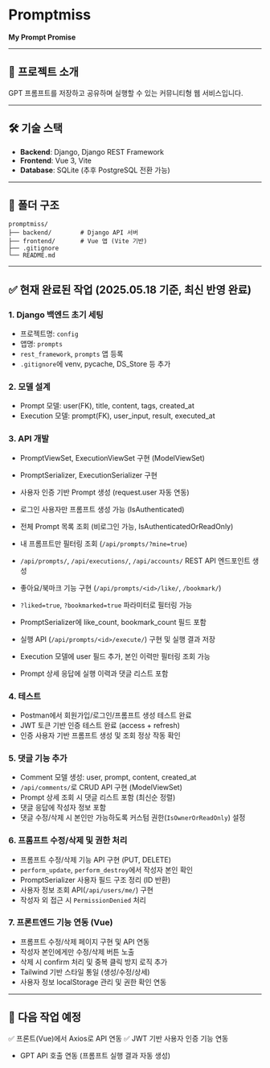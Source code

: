 # Promptmiss

**My Prompt Promise**

---

## 📌 프로젝트 소개
GPT 프롬프트를 저장하고 공유하며 실행할 수 있는 커뮤니티형 웹 서비스입니다.

---

## 🛠 기술 스택
- **Backend**: Django, Django REST Framework
- **Frontend**: Vue 3, Vite
- **Database**: SQLite (추후 PostgreSQL 전환 가능)

---

## 📁 폴더 구조
```
promptmiss/
├── backend/        # Django API 서버
├── frontend/       # Vue 앱 (Vite 기반)
├── .gitignore
└── README.md
```

---

## ✅ 현재 완료된 작업 (2025.05.18 기준, 최신 반영 완료)

### 1. Django 백엔드 초기 세팅
- 프로젝트명: `config`
- 앱명: `prompts`
- `rest_framework`, `prompts` 앱 등록
- `.gitignore`에 venv, pycache, DS_Store 등 추가

### 2. 모델 설계
- Prompt 모델: user(FK), title, content, tags, created_at
- Execution 모델: prompt(FK), user_input, result, executed_at

### 3. API 개발
- PromptViewSet, ExecutionViewSet 구현 (ModelViewSet)
- PromptSerializer, ExecutionSerializer 구현
- 사용자 인증 기반 Prompt 생성 (request.user 자동 연동)
- 로그인 사용자만 프롬프트 생성 가능 (IsAuthenticated)
- 전체 Prompt 목록 조회 (비로그인 가능, IsAuthenticatedOrReadOnly)
- 내 프롬프트만 필터링 조회 (`/api/prompts/?mine=true`)
- `/api/prompts/`, `/api/executions/`, `/api/accounts/` REST API 엔드포인트 생성

- 좋아요/북마크 기능 구현 (`/api/prompts/<id>/like/`, `/bookmark/`)
- `?liked=true`, `?bookmarked=true` 파라미터로 필터링 가능
- PromptSerializer에 like_count, bookmark_count 필드 포함
- 실행 API (`/api/prompts/<id>/execute/`) 구현 및 실행 결과 저장
- Execution 모델에 user 필드 추가, 본인 이력만 필터링 조회 가능
- Prompt 상세 응답에 실행 이력과 댓글 리스트 포함

### 4. 테스트
- Postman에서 회원가입/로그인/프롬프트 생성 테스트 완료
- JWT 토큰 기반 인증 테스트 완료 (access + refresh)
- 인증 사용자 기반 프롬프트 생성 및 조회 정상 작동 확인

### 5. 댓글 기능 추가
- Comment 모델 생성: user, prompt, content, created_at
- `/api/comments/`로 CRUD API 구현 (ModelViewSet)
- Prompt 상세 조회 시 댓글 리스트 포함 (최신순 정렬)
- 댓글 응답에 작성자 정보 포함
- 댓글 수정/삭제 시 본인만 가능하도록 커스텀 권한(`IsOwnerOrReadOnly`) 설정

### 6. 프롬프트 수정/삭제 및 권한 처리
- 프롬프트 수정/삭제 기능 API 구현 (PUT, DELETE)
- `perform_update`, `perform_destroy`에서 작성자 본인 확인
- PromptSerializer 사용자 필드 구조 정리 (ID 반환)
- 사용자 정보 조회 API(`/api/users/me/`) 구현
- 작성자 외 접근 시 `PermissionDenied` 처리

### 7. 프론트엔드 기능 연동 (Vue)
- 프롬프트 수정/삭제 페이지 구현 및 API 연동
- 작성자 본인에게만 수정/삭제 버튼 노출
- 삭제 시 confirm 처리 및 중복 클릭 방지 로직 추가
- Tailwind 기반 스타일 통일 (생성/수정/상세)
- 사용자 정보 localStorage 관리 및 권한 확인 연동

---

## 🧭 다음 작업 예정
✅ 프론트(Vue)에서 Axios로 API 연동
✅ JWT 기반 사용자 인증 기능 연동
- GPT API 호출 연동 (프롬프트 실행 결과 자동 생성)
